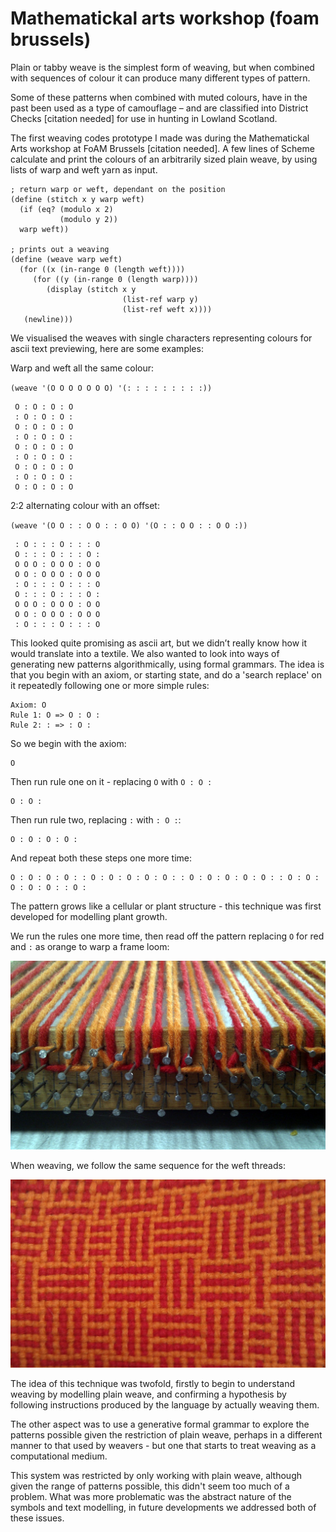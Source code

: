 # Mathematickal arts workshop (foam brussels)

Plain or tabby weave is the simplest form of weaving, but when combined
with sequences of colour it can produce many different types of pattern.

Some of these patterns when combined with muted colours, have in the
past been used as a type of camouflage – and are classified into
District Checks [citation needed] for use in hunting in Lowland
Scotland.

The first weaving codes prototype I made was during the Mathematickal
Arts workshop at FoAM Brussels [citation needed]. A few lines of Scheme
calculate and print the colours of an arbitrarily sized plain weave, by
using lists of warp and weft yarn as input.

    ; return warp or weft, dependant on the position
    (define (stitch x y warp weft)
      (if (eq? (modulo x 2)
               (modulo y 2))
      warp weft))

    ; prints out a weaving
    (define (weave warp weft)
      (for ((x (in-range 0 (length weft))))
         (for ((y (in-range 0 (length warp))))
            (display (stitch x y 
                             (list-ref warp y)
                             (list-ref weft x))))
       (newline)))

We visualised the weaves with single characters representing colours for
ascii text previewing, here are some examples:

Warp and weft all the same colour:

`(weave '(O O O O O O O) '(: : : : : : : : :))`

     O : O : O : O
     : O : O : O :
     O : O : O : O
     : O : O : O :
     O : O : O : O
     : O : O : O :
     O : O : O : O
     : O : O : O :
     O : O : O : O

2:2 alternating colour with an offset:

`(weave '(O O : : O O : : O O) '(O : : O O : : O O :))`

     : O : : : O : : : O
     O : : : O : : : O :
     O O O : O O O : O O
     O O : O O O : O O O
     : O : : : O : : : O
     O : : : O : : : O :
     O O O : O O O : O O
     O O : O O O : O O O
     : O : : : O : : : O

This looked quite promising as ascii art, but we didn’t really know how
it would translate into a textile. We also wanted to look into ways of
generating new patterns algorithmically, using formal grammars. The idea
is that you begin with an axiom, or starting state, and do a 'search
replace' on it repeatedly following one or more simple rules:

    Axiom: O
    Rule 1: O => O : O :
    Rule 2: : => : O :

So we begin with the axiom:

    O

Then run rule one on it - replacing `O` with `O : O :`

    O : O :

Then run rule two, replacing `:` with `: O :`:

    O : O : O : O :

And repeat both these steps one more time:

    O : O : O : O : : O : O : O : O : O : : O : O : O : O : O : : O : O : O : O : O : : O :

The pattern grows like a cellular or plant structure - this technique
was first developed for modelling plant growth.

We run the rules one more time, then read off the pattern replacing `O` for red and `:` as orange to warp a frame loom:

![](figures/IMAG0376.jpg)

When weaving, we follow the same sequence for the weft threads:

![](figures/IMAG0378-2.jpg)

The idea of this technique was twofold, firstly to begin to understand
weaving by modelling plain weave, and confirming a hypothesis by
following instructions produced by the language by actually weaving
them.

The other aspect was to use a generative formal grammar to explore the
patterns possible given the restriction of plain weave, perhaps in a
different manner to that used by weavers - but one that starts to treat
weaving as a computational medium.

This system was restricted by only working with plain weave, although
given the range of patterns possible, this didn't seem too much of a
problem. What was more problematic was the abstract nature of the
symbols and text modelling, in future developments we addressed both of
these issues.
